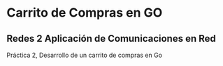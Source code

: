 # Carrito de Compras en GO
## Redes 2 Aplicación de Comunicaciones en Red

Práctica 2, Desarrollo de un carrito de compras en Go